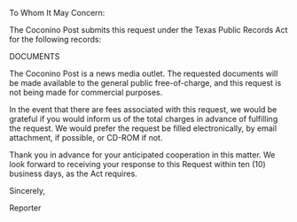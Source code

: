 To Whom It May Concern:

The Coconino Post submits this request under the Texas Public Records Act for the following records:

DOCUMENTS

The Coconino Post is a news media outlet. The requested documents will be made available to the general public free-of-charge, and this request is not being made for commercial purposes.

In the event that there are fees associated with this request, we would be grateful if you would inform us of the total charges in advance of fulfilling the request. We would prefer the request be filled electronically, by email attachment, if possible, or CD-ROM if not.

Thank you in advance for your anticipated cooperation in this matter. We look forward to receiving your response to this Request within ten (10) business days, as the Act requires.

Sincerely, 

Reporter
